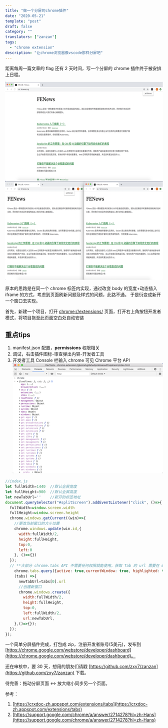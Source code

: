 ```yaml
---
title: "做一个分屏的chrome插件"
date: "2020-05-21"
template: "post"
draft: false
category: ""
translators: ["zanzan"]
tags:
  - "chrome extension"
description: "让chrome浏览器像vscode那样分屏吧"
---
```


距离每周一篇文章的 flag 还有 2 天时间，写一个分屏的 chrome 插件终于被安排上日程。

![分屏前](./images/1.png)
![分屏后](./images/2.png)

原本的思路是在同一个 chrome 标签内实现，通过改变 body 的宽度+动态插入 iframe 的方式，考虑到页面刷新问题及样式的问题，此路不通。
于是衍变成新开一个窗口去实现。

首先，新建一个项目，打开 [chrome://extensions/](chrome://extensions/) 页面，打开右上角按钮开发者模式，将项目拖至此页面空白处自动安装

## 重点tips
1. manifest.json 配置，**permissions** 权限相关
2. 调试，右击插件图标-审查弹出内容-开发者工具
3. 开发者工具 Console 栏输入 chrome 可见 Chrome 平台 API
![](./images/3.png)

```js
//index.js
let fullWidth=1440  //默认全屏宽度
let fullHeight=900  //默认全屏高度
let newTabUrl=''    //新开的标签地址
document.querySelector("#splitScreen").addEventListener("click", ()=>{
  fullWidth=window.screen.width
  fullHeight=window.screen.height
  chrome.windows.getCurrent((win)=>{
    //更改当前窗口的大小位置
    chrome.windows.update(win.id,{
      width:fullWidth/2,
      height:fullHeight,
      top:0,
      left:0
    }, ()=>{})
  });
  // **大部分 chrome.tabs API 不需要任何权限就能使用，获取 Tab 的 url 需要在 manifest.json 里配置 "permissions": ["tabs"]**
	chrome.tabs.query({active: true,currentWindow: true, highlighted: true},
    (tabs) =>{
      newTabUrl=tabs[0].url 
      //创建新窗口	
      chrome.windows.create({
        width:fullWidth/2,
        height:fullHeight,
        top:0,
        left:fullWidth/2,
        url:newTabUrl,
    },()=>{});
  });
});
```

一个简单分屏插件完成，打包成 zip，注册开发者账号(5美元)，发布到 [https://chrome.google.com/webstore/developer/dashboard](https://chrome.google.com/webstore/developer/dashboard)。

还在审核中，要 30 天，想用的朋友们请戳 [https://github.com/zxy7/zanzan](https://github.com/zxy7/zanzan) 下载。

待完善：拖动分屏页面 ↔️ 放大缩小同步另一个页面。

参考：
1. [https://crxdoc-zh.appspot.com/extensions/tabs](https://crxdoc-zh.appspot.com/extensions/tabs)
1. [https://support.google.com/chrome/a/answer/2714278?hl=zh-Hans](https://support.google.com/chrome/a/answer/2714278?hl=zh-Hans)